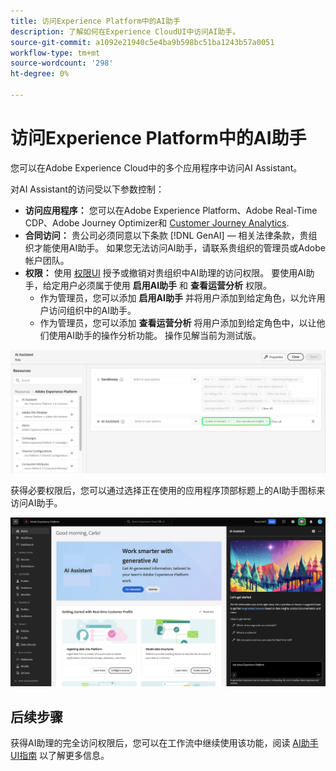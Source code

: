 ```yaml
---
title: 访问Experience Platform中的AI助手
description: 了解如何在Experience CloudUI中访问AI助手。
source-git-commit: a1092e21940c5e4ba9b598bc51ba1243b57a0051
workflow-type: tm+mt
source-wordcount: '298'
ht-degree: 0%

---
```


# 访问Experience Platform中的AI助手

您可以在Adobe Experience Cloud中的多个应用程序中访问AI Assistant。

对AI Assistant的访问受以下参数控制：

* **访问应用程序：** 您可以在Adobe Experience Platform、Adobe Real-Time CDP、Adobe Journey Optimizer和 [Customer Journey Analytics](https://experienceleague.adobe.com/en/docs/analytics-platform/using/ai-assistant).
* **合同访问：** 贵公司必须同意以下条款 [!DNL GenAI] — 相关法律条款，贵组织才能使用AI助手。 如果您无法访问AI助手，请联系贵组织的管理员或Adobe帐户团队。
* **权限：** 使用 [权限UI](../access-control/abac/ui/permissions.md) 授予或撤销对贵组织中AI助理的访问权限。 要使用AI助手，给定用户必须属于使用 **启用AI助手** 和 **查看运营分析** 权限。
   * 作为管理员，您可以添加 **启用AI助手** 并将用户添加到给定角色，以允许用户访问组织中的AI助手。
   * 作为管理员，您可以添加 **查看运营分析** 将用户添加到给定角色中，以让他们使用AI助手的操作分析功能。 操作见解当前为测试版。

![具有给定角色中包含的启用AI助手和查看操作分析权限的权限UI页面。](./images/permissions.png)

获得必要权限后，您可以通过选择正在使用的应用程序顶部标题上的AI助手图标来访问AI助手。

![具有首次用户体验的AI助手。](./images/ai-assistant.png)

## 后续步骤

获得AI助理的完全访问权限后，您可以在工作流中继续使用该功能，阅读 [AI助手UI指南](./ui-guide.md) 以了解更多信息。